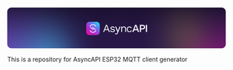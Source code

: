 [![AsyncAPI logo](./assets/github-repobanner-generic.png)](https://www.asyncapi.com)  

This is a repository for AsyncAPI ESP32 MQTT client generator
